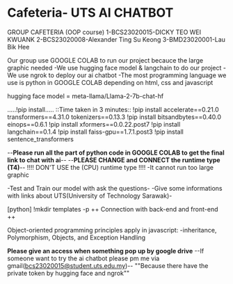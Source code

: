 # Cafeteria- UTS AI CHATBOT

GROUP CAFETERIA (OOP course)
1-BCS23020015-DICKY TEO WEI KWUANK
2-BCS23020008-Alexander Ting Su Keong
3-BMD23020001-Lau Bik Hee

Our group use GOOGLE COLAB to run our project becauce the large graphic needed 
-We use hugging face model & langchain to do our project 
-We use ngrok to deploy our ai chatbot
-The most programming language we use is python in GOOGLE COLAB depending on html, css and javascript

hugging face model = meta-llama/Llama-2-7b-chat-hf

.....!pip install.....
::Time taken in 3 minutes::
!pip install accelerate==0.21.0 transformers==4.31.0 tokenizers==0.13.3
!pip install bitsandbytes==0.40.0 einops==0.6.1
!pip install xformers==0.0.22.post7
!pip install langchain==0.1.4
!pip install faiss-gpu==1.7.1.post3
!pip install sentence_transformers

--**Please run all the part of python code in GOOGLE COLAB to get the final link to chat with ai**--
--**PLEASE CHANGE and CONNECT the runtime type (T4)**--
!!!! DON'T USE the (CPU) runtime type !!!! -It cannot run too large graphic 

-Test and Train our model with ask the questions-
-Give some informations with links about UTS(University of Technology Sarawak)-

[python] !mkdir templates -p
++ Connection with back-end and front-end ++

Object-oriented programming principles apply in javascript: 
-inheritance, Polymorphism, Objects, and Exception Handling

**Please give an access when something pop up by google drive**
--If someone want to try the ai chatbot please pm me via gmail(bcs23020015@student.uts.edu.my)--
""Because there have the private token by hugging face and ngrok""
